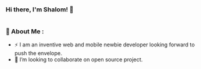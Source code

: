 ### Hi there, I'm Shalom! 👋
#
### 🤔 About Me :

- ⚡ I am an inventive web and mobile newbie developer looking forward to push the envelope.
- 💬 I’m looking to collaborate on open source project.
